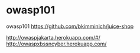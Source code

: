 # owasp101
owasp101
https://github.com/bkimminich/juice-shop

http://owaspjakarta.herokuapp.com/#/
http://owaspxbssncyber.herokuapp.com/

